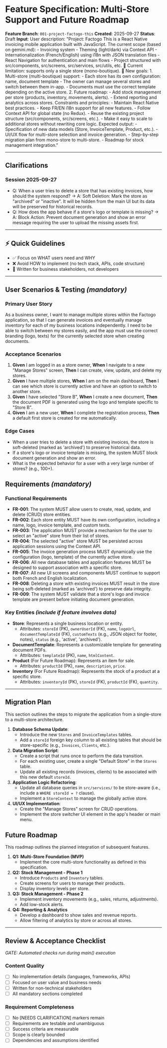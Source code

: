# Feature Specification: Multi-Store Support and Future Roadmap

**Feature Branch**: `001-project-factogo-this`
**Created**: 2025-09-27
**Status**: Draft
**Input**: User description: "Project: Factogo This is a React Native invoicing mobile application built with JavaScript. The current scope (based on gemini.md): - Invoicing system - Theming (light/dark) via Context API - Internationalization (French/English) using i18n with JSON translation files - React Navigation for authentication and main flows - Project structured with src/components, src/screens, src/services, src/utils, etc. 📌 Current limitation: supports only a single store (mono-boutique). 🎯 New goals: 1. Multi-store (multi-boutique) support: - Each store has its own configuration: name, document template - The owner can manage several stores and switch between them in-app. - Documents must use the correct template depending on the active store. 2. Future roadmap: - Add stock management per store (products, inventory, movements, alerts). - Extend reporting and analytics across stores. Constraints and principles: - Maintain React Native best practices. - Keep FR/EN i18n support for all new features. - Follow Context API for global state (no Redux). - Reuse the existing project structure (src/components, src/screens, etc.). - Make it easy to scale to additional stores without rewriting core logic. Expected output: - Specification of new data models (Store, InvoiceTemplate, Product, etc.). - UI/UX flow for multi-store selection and invoice generation. - Step-by-step migration plan from mono-store to multi-store. - Roadmap for stock management integration."

---

## Clarifications

### Session 2025-09-27
- Q: When a user tries to delete a store that has existing invoices, how should the system respond? → A: Soft Deletion: Mark the store as "archived" or "inactive". It will be hidden from the main UI but its data will be preserved for historical records.
- Q: How does the app behave if a store's logo or template is missing? → A: Block Action: Prevent document generation and show an error message requiring the user to upload the missing assets first.

---

## ⚡ Quick Guidelines
- ✅ Focus on WHAT users need and WHY
- ❌ Avoid HOW to implement (no tech stack, APIs, code structure)
- 👥 Written for business stakeholders, not developers

---

## User Scenarios & Testing *(mandatory)*

### Primary User Story
As a business owner, I want to manage multiple stores within the Factogo application, so that I can generate invoices and eventually manage inventory for each of my business locations independently. I need to be able to switch between my stores easily, and the app must use the correct branding (logo, texts) for the currently selected store when creating documents.

### Acceptance Scenarios
1.  **Given** I am logged in as a store owner, **When** I navigate to a new "Manage Stores" screen, **Then** I can create, view, update, and delete my stores.
2.  **Given** I have multiple stores, **When** I am on the main dashboard, **Then** I can see which store is currently active and have an option to switch to another store.
3.  **Given** I have selected "Store B", **When** I create a new document, **Then** the document PDF is generated using the logo and template specific to "Store B".
4.  **Given** I am a new user, **When** I complete the registration process, **Then** a default first store is created for me automatically.

### Edge Cases
- When a user tries to delete a store with existing invoices, the store is soft-deleted (marked as 'archived') to preserve historical data.
- If a store's logo or invoice template is missing, the system MUST block document generation and show an error.
- What is the expected behavior for a user with a very large number of stores? (e.g., 100+).

## Requirements *(mandatory)*

### Functional Requirements
- **FR-001**: The system MUST allow users to create, read, update, and delete (CRUD) store entities.
- **FR-002**: Each store entity MUST have its own configuration, including a name, logo, invoice template, and custom texts.
- **FR-003**: The application MUST provide a mechanism for the user to select an "active" store from their list of stores.
- **FR-004**: The selected "active" store MUST be persisted across application sessions using the Context API.
- **FR-005**: The invoice generation process MUST dynamically use the configuration (logo, template) of the currently active store.
- **FR-006**: All new database tables and application features MUST be designed to support association with a specific store.
- **FR-007**: All new UI screens and components MUST continue to support both French and English localization.
- **FR-008**: Deleting a store with existing invoices MUST result in the store being soft-deleted (marked as 'archived') to preserve data integrity.
- **FR-009**: The system MUST validate that a store's logo and invoice template are present before initiating document generation.

### Key Entities *(include if feature involves data)*
- **Store**: Represents a single business location or entity.
  - Attributes: `storeId` (PK), `ownerUserId` (FK), `name`, `logoUrl`, `documentTemplateId` (FK), `customTexts` (e.g., JSON object for footer, notes), `status` (e.g., 'active', 'archived').
- **DocumentTemplate**: Represents a customizable template for generating document PDFs.
  - Attributes: `templateId` (PK), `name`, `htmlContent`.
- **Product** (For Future Roadmap): Represents an item for sale.
  - Attributes: `productId` (PK), `name`, `description`, `price`.
- **Inventory** (For Future Roadmap): Represents the stock of a product at a specific store.
  - Attributes: `inventoryId` (PK), `storeId` (FK), `productId` (FK), `quantity`.

---

## Migration Plan

This section outlines the steps to migrate the application from a single-store to a multi-store architecture.

1.  **Database Schema Update**:
    - Introduce the new `Stores` and `InvoiceTemplates` tables.
    - Add a `storeId` foreign key column to all existing tables that should be store-specific (e.g., `Invoices`, `Clients`, etc.).
2.  **Data Migration Script**:
    - Create a script that runs once to perform the data transition.
    - For each existing user, create a single "Default Store" in the `Stores` table.
    - Update all existing records (invoices, clients) to be associated with this new default `storeId`.
3.  **Application Logic Refactoring**:
    - Update all database queries in `src/services/` to be store-aware (i.e., include a `WHERE storeId = ?` clause).
    - Implement a `StoreContext` to manage the globally active store.
4.  **UI/UX Implementation**:
    - Create the "Manage Stores" screen for CRUD operations.
    - Implement the store switcher UI element in the app's header or main menu.

## Future Roadmap

This roadmap outlines the planned integration of subsequent features.

1.  **Q1: Multi-Store Foundation (MVP)**
    - Implement the core multi-store functionality as defined in this specification.
2.  **Q2: Stock Management - Phase 1**
    - Introduce `Products` and `Inventory` tables.
    - Create screens for users to manage their products.
    - Display inventory levels per store.
3.  **Q3: Stock Management - Phase 2**
    - Implement inventory movements (e.g., sales, returns, adjustments).
    - Add low-stock alerts.
4.  **Q4: Reporting & Analytics**
    - Develop a dashboard to show sales and revenue reports.
    - Allow filtering of analytics by store or across all stores.

---

## Review & Acceptance Checklist
*GATE: Automated checks run during main() execution*

### Content Quality
- [ ] No implementation details (languages, frameworks, APIs)
- [ ] Focused on user value and business needs
- [ ] Written for non-technical stakeholders
- [ ] All mandatory sections completed

### Requirement Completeness
- [ ] No [NEEDS CLARIFICATION] markers remain
- [ ] Requirements are testable and unambiguous
- [ ] Success criteria are measurable
- [ ] Scope is clearly bounded
- [ ] Dependencies and assumptions identified